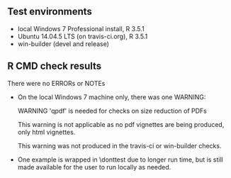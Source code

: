 ## Test environments
* local Windows 7 Professional install, R 3.5.1
* Ubuntu 14.04.5 LTS (on travis-ci.org), R 3.5.1 
* win-builder (devel and release)


## R CMD check results
There were no ERRORs or NOTEs

* On the local Windows 7 machine only, there was one WARNING:

    WARNING
   'qpdf' is needed for checks on size reduction of PDFs
   
   This warning is not applicable as no pdf vignettes are being produced, only html vignettes.
   
   This warning was not produced in the travis-ci or win-builder checks.
   
* One example is wrapped in \donttest due to longer run time, but is still made available for the user to run locally as needed. 
